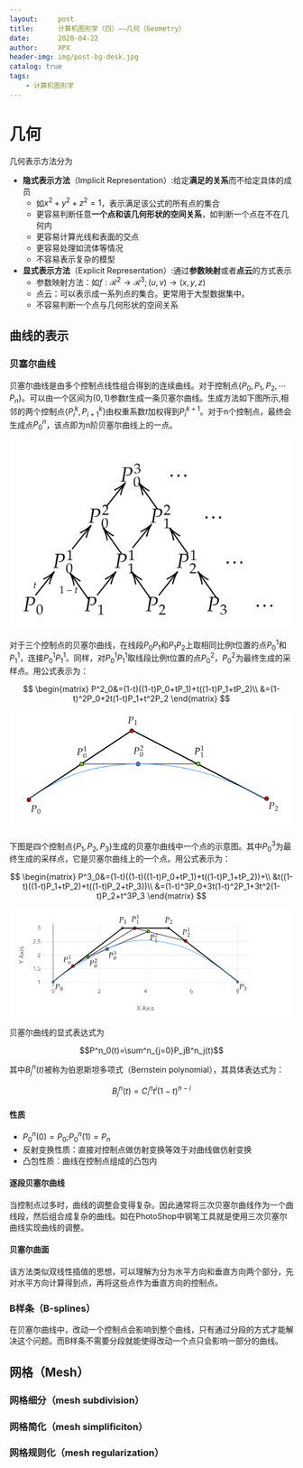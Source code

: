 ```yaml
---
layout:     post
title:      计算机图形学（四）——几何（Geometry）
date:       2020-04-22
author:     XPX
header-img: img/post-bg-desk.jpg
catalog: true
tags:
    - 计算机图形学
---
```


# 几何

几何表示方法分为
- **隐式表示方法**（Implicit Representation）:给定**满足的关系**而不给定具体的成员
  - 如$x^2+y^2+z^2=1$，表示满足该公式的所有点的集合
  - 更容易判断任意**一个点和该几何形状的空间关系**，如判断一个点在不在几何内
  - 更容易计算光线和表面的交点
  - 更容易处理如流体等情况
  - 不容易表示复杂的模型
- **显式表示方法**（Explicit Representation）:通过**参数映射**或者**点云**的方式表示
  - 参数映射方法：如$f: \mathcal{R}^2\rightarrow\mathcal{R}^3;(u,v)\rightarrow(x,y,z)$
  - 点云：可以表示成一系列点的集合。更常用于大型数据集中。
  - 不容易判断一个点与几何形状的空间关系
  
## 曲线的表示

### 贝塞尔曲线

贝塞尔曲线是由多个控制点线性组合得到的连续曲线。对于控制点$\{P_0,P_1,P_2,\cdots P_n\}$。可以由一个区间为$(0,1)$参数$t$生成一条贝塞尔曲线。生成方法如下图所示,相邻的两个控制点$\{P_i^k,P_{i+1}^k\}$由权重系数$t$加权得到$P^{k+1}_i$。对于n个控制点，最终会生成点$P^n_0$，该点即为n阶贝塞尔曲线上的一点。

<center>
    <img
    src="https://raw.githubusercontent.com/xjxpx/xjxpx.github.io/master/img/2020/04/geometry-bezier.png">
</center>

对于三个控制点的贝塞尔曲线，在线段$P_0P_1$和$P_1P_2$上取相同比例t位置的点$P^1_0$和$P^1_1$，连接$P^1_0P^1_1$。同样，对$P^1_0P^1_1$取线段比例t位置的点$P^2_0$，$P^2_0$为最终生成的采样点。用公式表示为：

$$
\begin{matrix}
P^2_0&=(1-t)((1-t)P_0+tP_1)+t((1-t)P_1+tP_2)\\
&=(1-t)^2P_0+2t(1-t)P_1+t^2P_2
\end{matrix}
$$
<center>
    <img
    src="https://raw.githubusercontent.com/xjxpx/xjxpx.github.io/master/img/2020/04/geometry-bezier0.png">
</center>


下图是四个控制点$\{P_1,P_2,P_3\}$生成的贝塞尔曲线中一个点的示意图。其中$P^3_0$为最终生成的采样点，它是贝塞尔曲线上的一个点。用公式表示为：

$$
\begin{matrix}
P^3_0&=(1-t)((1-t)((1-t)P_0+tP_1)+t((1-t)P_1+tP_2))+\\
&t((1-t)((1-t)P_1+tP_2)+t((1-t)P_2+tP_3))\\
&=(1-t)^3P_0+3t(1-t)^2P_1+3t^2(1-t)P_2+t^3P_3
\end{matrix}
$$
<center>
    <img
    src="https://raw.githubusercontent.com/xjxpx/xjxpx.github.io/master/img/2020/04/geometry-bezier1.png">
</center>

贝塞尔曲线的显式表达式为

$$P^n_0(t)=\sum^n_{j=0}P_jB^n_j(t)$$

其中$B^n_j(t)$被称为伯恩斯坦多项式（Bernstein polynomial），其具体表达式为：

$$B^n_j(t)=C^n_it^i(1-t)^{n-i}$$

#### 性质

- $P^n_0(0)=P_0$;$P^n_0(1)=P_n$
- 反射变换性质：直接对控制点做仿射变换等效于对曲线做仿射变换
- 凸包性质：曲线在控制点组成的凸包内

#### 逐段贝塞尔曲线

当控制点过多时，曲线的调整会变得复杂。因此通常将三次贝塞尔曲线作为一个曲线段，然后组合成复杂的曲线。如在PhotoShop中钢笔工具就是使用三次贝塞尔曲线实现曲线的调整。

#### 贝塞尔曲面
该方法类似双线性插值的思想，可以理解为分为水平方向和垂直方向两个部分，先对水平方向计算得到点，再将这些点作为垂直方向的控制点。

### B样条（B-splines）

在贝塞尔曲线中，改动一个控制点会影响到整个曲线，只有通过分段的方式才能解决这个问题。而B样条不需要分段就能使得改动一个点只会影响一部分的曲线。

## 网格（Mesh）

### 网格细分（mesh subdivision）

### 网格简化（mesh simplificiton）

### 网格规则化（mesh regularization）